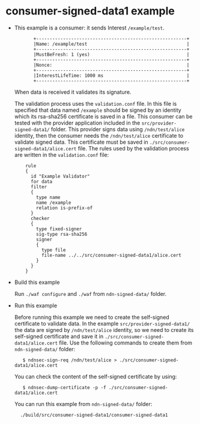 consumer-signed-data1 example
=============================


- This example is a consumer: it sends Interest `/example/test`. 

             +--------------------------------------------------------+
             |Name: /example/test                                     |
             +--------------------------------------------------------+
             |MustBeFresh: 1 (yes)                                    |
             +--------------------------------------------------------+
             |Nonce:                                                  |
             +--------------------------------------------------------+
             |InterestLifeTime: 1000 ms                               |
             +--------------------------------------------------------+


  When data is received it validates its signature. 

  The validation process uses the `validation.conf` file. In this file
  is specified that data named `/example` should be signed by an identity which 
  its rsa-sha256 certificate is saved in a file.
  This consumer can be tested with the provider application included in the 
  `src/provider-signed-data1/` folder. This provider signs data using 
  `/ndn/test/alice` identity, then the consumer needs the
  `/ndn/test/alice` certificate to validate signed data. This certificate must be
  saved in `./src/consumer-signed-data1/alice.cert` file. The rules used by
  the validation process are written in the `validation.conf` file:

          rule
          {
            id "Example Validator"
            for data
            filter
            {
              type name
              name /example
              relation is-prefix-of
            }
            checker
            {
              type fixed-signer
              sig-type rsa-sha256
              signer
              {
                type file
                file-name ../../src/consumer-signed-data1/alice.cert
              }
            }
          }


- Build this example

    Run `./waf configure` and `./waf` from `ndn-signed-data/` folder. 

- Run this example

    Before running this example we need to create the self-signed certificate to
    validate data. In the example `src/provider-signed-data1/` the data are
    signed by `/ndn/test/alice` identity, so we need to create 
    its self-signed certificate and save it in 
    `./src/consumer-signed-data1/alice.cert` file. Use
    the following commands to create them from `ndn-signed-data/` folder:

         $ ndnsec-sign-req /ndn/test/alice > ./src/consumer-signed-data1/alice.cert
 
    You can check the content of the self-signed certificate by using:

         $ ndnsec-dump-certificate -p -f ./src/consumer-signed-data1/alice.cert

    You can run this example from `ndn-signed-data/` folder:

        ./build/src/consumer-signed-data1/consumer-signed-data1

